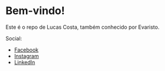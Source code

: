 # Bem-vindo!

Este é o repo de Lucas Costa, também conhecido por Evaristo.

Social:
- [Facebook](https://www.facebook.com/lucascosta74)
- [Instagram](https://www.instagram.com/lucas.costa74/)
- [LinkedIn](https://www.linkedin.com/in/lucas-costa-6ab844117/)

<!--
**evaristocosta/evaristocosta** is a ✨ _special_ ✨ repository because its `README.md` (this file) appears on your GitHub profile.

[![Status do Evaristo](https://github-readme-stats.vercel.app/api?username=evaristocosta)](https://github.com/evaristocosta/evaristocosta)

Here are some ideas to get you started:

- 🔭 I’m currently working on ...
- 🌱 I’m currently learning ...
- 👯 I’m looking to collaborate on ...
- 🤔 I’m looking for help with ...
- 💬 Ask me about ...
- 📫 How to reach me: ...
- 😄 Pronouns: ...
- ⚡ Fun fact: ...
-->
